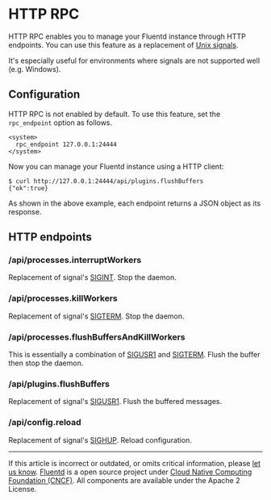 # HTTP RPC

HTTP RPC enables you to manage your Fluentd instance through HTTP
endpoints. You can use this feature as a replacement of [Unix signals](/articles/signals.md).

It's especially useful for environments where signals are not supported
well (e.g. Windows).


## Configuration

HTTP RPC is not enabled by default. To use this feature, set the
`rpc_endpoint` option as follows.

``` {.CodeRay}
<system>
  rpc_endpoint 127.0.0.1:24444
</system>
```

Now you can manage your Fluentd instance using a HTTP client:

``` {.CodeRay}
$ curl http://127.0.0.1:24444/api/plugins.flushBuffers
{"ok":true}
```

As shown in the above example, each endpoint returns a JSON object as
its response.


## HTTP endpoints


### /api/processes.interruptWorkers

Replacement of signal's [SIGINT](/articles/signals.md/#sigint-or-sigterm). Stop the
daemon.


### /api/processes.killWorkers

Replacement of signal's [SIGTERM](/articles/signals.md/#sigint-or-sigterm). Stop the
daemon.


### /api/processes.flushBuffersAndKillWorkers

This is essentially a combination of [SIGUSR1](/articles/signals.md/#sigusr1) and
[SIGTERM](/articles/signals.md/#sigint-or-sigterm). Flush the buffer then stop the
daemon.


### /api/plugins.flushBuffers

Replacement of signal's [SIGUSR1](/articles/signals.md/#sigusr1). Flush the buffered
messages.


### /api/config.reload

Replacement of signal's [SIGHUP](/articles/signals.md/#sighup). Reload configuration.


------------------------------------------------------------------------

If this article is incorrect or outdated, or omits critical information,
please [let us know](https://github.com/fluent/fluentd-docs/issues?state=open).
[Fluentd](http://www.fluentd.org/) is a open source project under [Cloud
Native Computing Foundation (CNCF)](https://cncf.io/). All components
are available under the Apache 2 License.
